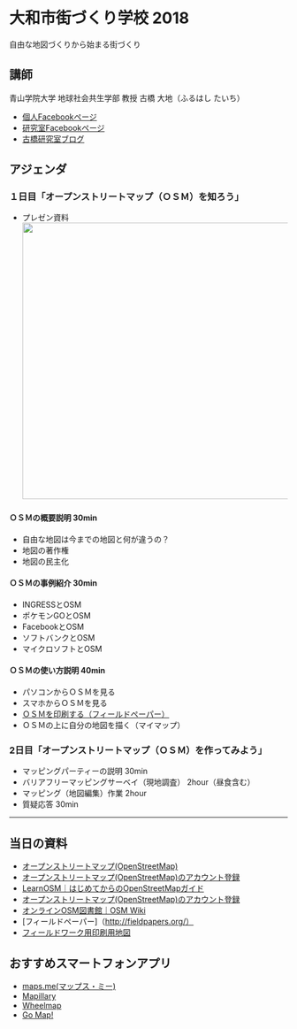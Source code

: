 # 大和市街づくり学校 2018
自由な地図づくりから始まる街づくり

## 講師
青山学院大学 地球社会共生学部 教授
古橋 大地（ふるはし たいち）
* [個人Facebookページ](https://www.facebook.com/mapconcierge)
* [研究室Facebookページ](https://www.facebook.com/furuhashilab/)
* [古橋研究室ブログ](https://medium.com/furuhashilab)

## アジェンダ
### １日目「オープンストリートマップ（ＯＳＭ）を知ろう」
* プレゼン資料
<a href="https://speakerdeck.com/mapconcierge/zi-you-nadi-tu-dukurikarashi-marujie-dukuri-da-he-shi-jie-dukurixue-xiao-2018-zhuan-xiu-kosu"><img src="https://user-images.githubusercontent.com/416977/50378816-56000a80-067e-11e9-9d37-7ffd850e5f9e.jpg" width="500"></a>

#### ＯＳＭの概要説明 30min
* 自由な地図は今までの地図と何が違うの？
* 地図の著作権
* 地図の民主化

#### ＯＳＭの事例紹介 30min
* INGRESSとOSM
* ポケモンGOとOSM
* FacebookとOSM
* ソフトバンクとOSM
* マイクロソフトとOSM

#### ＯＳＭの使い方説明 40min
* パソコンからＯＳＭを見る
* スマホからＯＳＭを見る
* [ＯＳＭを印刷する（フィールドペーパー）](http://fieldpapers.org/)
* ＯＳＭの上に自分の地図を描く（マイマップ）

### 2日目「オープンストリートマップ（ＯＳＭ）を作ってみよう」
* マッピングパーティーの説明 30min
* バリアフリーマッピングサーベイ（現地調査） 2hour（昼食含む）
* マッピング（地図編集）作業 2hour
* 質疑応答 30min

---

## 当日の資料
* [オープンストリートマップ(OpenStreetMap)](https://www.openstreetmap.org/)
* [オープンストリートマップ(OpenStreetMap)のアカウント登録](https://www.openstreetmap.org/user/new)
* [LearnOSM｜はじめてからのOpenStreetMapガイド](https://learnosm.org/ja/)
* [オープンストリートマップ(OpenStreetMap)のアカウント登録](https://www.openstreetmap.org/user/new)
* [オンラインOSM図書館｜OSM Wiki](https://wiki.openstreetmap.org/wiki/JA:Main_Page)
* [フィールドペーパー]（http://fieldpapers.org/）
* [フィールドワーク用印刷用地図](https://github.com/furuhashilab/yamato-town-planning/blob/master/yamato20191222_atlas-4fue97or.pdf)

## おすすめスマートフォンアプリ
* [maps.me(マップス・ミー)](https://maps.me/)
* [Mapillary](https://www.mapillary.com/)
* [Wheelmap](https://wheelmap.org/)
* [Go Map!](https://wiki.openstreetmap.org/wiki/JA:Go_Map!!)
